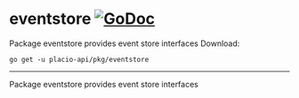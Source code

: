 # eventstore [![GoDoc](https://godoc.org/placio-api/pkg/eventstore?status.svg)](https://godoc.org/placio-api/pkg/eventstore)

Package eventstore provides event store interfaces
Download:

```shell
go get -u placio-api/pkg/eventstore
```

---

Package eventstore provides event store interfaces
